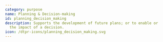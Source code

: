 ```yaml
---
category: purpose
name: Planning & Decision-making
id: planning_decision_making
description: Supports the development of future plans; or to enable or measure
  the impact of a decision. 
icon: /dtpr-icons/planning_decision_making.svg
---
```

